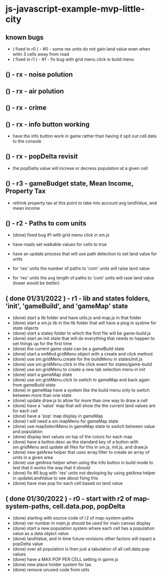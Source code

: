 # js-javascript-example-mvp-little-city

## known bugs

* ( fixed in r0 ) - #0 - some res units do not gain land value even when witin 3 cells away from road
* ( fixed in r1 ) - #1 - fix bug with grid menu click in build menu

<!-- Maintenance -->



<!-- Additional Features -->

## () - rx - noise polution

## () - rx - air polution

## () - rx - crime

<!-- Minimum Viable Product -->

## () - rx - info button working
* have the info button work in game rather than having it spit out cell data to the console

## () - rx - popDelta revisit 
* the popDelta value will increse or decress population at a given cell

## () - r3 - gameBudget state, Mean Income, Property Tax
* rethink property tax at this point to take into account avg landValue, and mean income

## () - r2 - Paths to com units
* (done) fixed bug #1 with grid menu click in sm.js
* have roads set walkable values for cells to true
* have an update process that will use path detection to set land value for units

* for 'res' units the number of paths to 'com' units will raise land value
* for 'res' units the avg length of paths to 'com' units will rase land value (lower would be better)

## ( done 01/31/2022 ) - r1 - lib and states folders, 'init', 'gameBuild', and 'gameMap' state
* (done) start a lib folder and have utils.js and map.js in that folder
* (done) start a sm.js lib in the lib folder that will have a plug in systme for state objects
* (done) start a states folder to which the first file will be game-build.js
* (done) start an init state that will do everything that needs to happen to set things up for the first time
* (done) the current game state can be a gameBuild state
* (done) start a smMod.gridMenu object with a create and click method
* (done) use sm.gridMenu.create for the buildMenu in states/init.js
* (done) use sm.gridMenu.click in the click event for states/game-build
* (done) use sm.gridMenu to create a new tab selection menu in init
* (done) start a gameMap state
* (done) use sm.gridMenu.click to switch to gameMap and back again from gameBuild state
* (done) in gameMap have a system like the build menu only to switch between more than one state
* (done) update draw.js to allow for more than one way to draw a cell
* (done) have a 'value' map that will show the the current land values are for each cell
* (done) have a 'pop' map display in gameMap
* (done) I will need a sm.mapMenu for gameMap state
* (done) use mapSelectMenu in gameMap state to switch between value and population
* (done) display text values on top of the colors for each map
* (done) have a button.desc as the standard key of a button with sm.gridMenu and update all files for this in sm.js, init.js, and draw.js
* (done) new getArea helper that uses array.filter to create an array of units in a given area
* (done) use getArea helper when using the info button in build mode to test that it works the way that it should
* (done) fix #0 bug with 'res' units not devloping by using getArea helper in updateLandValue to see about fxing this 
* (done) have max pop for each cell based on land value

## ( done 01/30/2022 ) - r0 - start with r2 of map-system-paths, cell.data.pop, popDelta
* (done) starting with source code of r2 of map-system-paths
* (done) ver number in main.js should be used for main canvas display
* (done) start a new population system where each cell has a population value as a data object value
* (done) landValue, and in time future revisions other factors will inpact a popDelta value
* (done) over all population is then just a tabulation of all cell.data.pop values
* (done) have a MAX POP PER CELL setting in game.js
* (done) new place holder system for tax
* (done) remove unused code from utils
